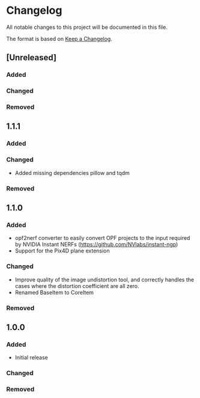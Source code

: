 # Changelog

All notable changes to this project will be documented in this file.

The format is based on [Keep a Changelog](https://keepachangelog.com/en/1.0.0/).

## [Unreleased]
### Added
### Changed
### Removed

## 1.1.1

### Added
### Changed

- Added missing dependencies pillow and tqdm

### Removed

## 1.1.0

### Added

- opf2nerf converter to easily convert OPF projects to the input required by NVIDIA Instant NERFs (https://github.com/NVlabs/instant-ngp)
- Support for the Pix4D plane extension

### Changed

- Improve quality of the image undistortion tool, and correctly handles the cases where the distortion coefficient are all zero.
- Renamed BaseItem to CoreItem

### Removed

## 1.0.0

### Added

- Initial release

### Changed


### Removed
